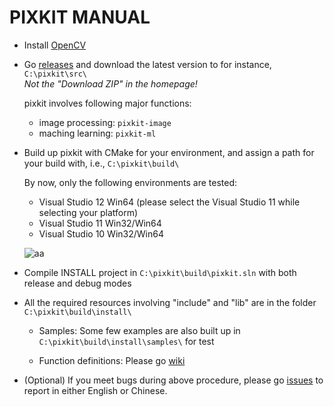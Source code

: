 PIXKIT MANUAL
=============

* Install [OpenCV](http://opencv.org/)

* Go [releases](http://goo.gl/GHfv9g "pixkit/releases") and download the latest version to for instance, `C:\pixkit\src\`  
  *Not the "Download ZIP" in the homepage!*

	pixkit involves following major functions:
	- image processing: `pixkit-image`
	- maching learning: `pixkit-ml`

* Build up pixkit with CMake for your environment, and assign a path for your build with, i.e., `C:\pixkit\build\`
	
	By now, only the following environments are tested:
	- Visual Studio 12 Win64 (please select the Visual Studio 11 while selecting your platform)
	- Visual Studio 11 Win32/Win64
	- Visual Studio 10 Win32/Win64

    ![aa](http://miupix.cc/dm/M45HRY/sample.jpg)

* Compile INSTALL project in `C:\pixkit\build\pixkit.sln` with both release and debug modes

* All the required resources involving "include" and "lib" are in the folder `C:\pixkit\build\install\`

	- Samples: Some few examples are also built up in `C:\pixkit\build\install\samples\` for test

	- Function definitions: Please go [wiki](https://github.com/yunfuliu/pixkit/wiki)

* (Optional) If you meet bugs during above procedure, please go [issues](https://github.com/yunfuliu/pixkit/issues) to report in either English or Chinese.
